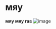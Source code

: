 # мяу
**мяу мяу гав**
![image](https://github.com/user-attachments/assets/4f990341-4d11-4a59-8561-572931623167)

